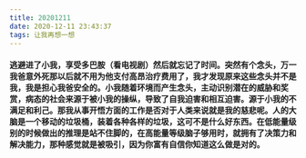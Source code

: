 ```yaml
---
title: 20201211
date: 2020-12-11 23:43:37
tags: 让我再想一想
---
```

#### 逃避进了小我，享受多巴胺（看电视剧）然后就忘记了时间。突然有个念头，万一我爸意外死那以后就不用为他支付高昂治疗费用了，我才发现原来这些念头并不是我，我是担心我爸安全的。小我随着环境而产生念头，主动识别潜在的威胁和奖赏，病态的社会来源于被小我的操纵，导致了自我迫害和相互迫害。源于小我的不满足和利己。那我从事开悟方面的工作是否对于人类来说就是我的慈悲呢。人的大脑是一个移动的垃圾桶，装着各种各样的垃圾，这可不是什么好东西。在低能量级别的时候做出的推理是站不住脚的，在高能量等级脑子够用时，就拥有了决策力和解决能力，那种感觉就是被吸引，因为你富有自信你知道这么做是对的。